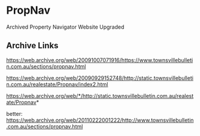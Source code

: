 # PropNav
 Archived Property Navigator Website Upgraded

## Archive Links
https://web.archive.org/web/20091007071916/https://www.townsvillebulletin.com.au/sections/propnav.html

https://web.archive.org/web/20090929152748/http://static.townsvillebulletin.com.au/realestate/Propnav/index2.html

https://web.archive.org/web/*/http://static.townsvillebulletin.com.au/realestate/Propnav*

better:
https://web.archive.org/web/20110222001222/http://www.townsvillebulletin.com.au/sections/propnav.html